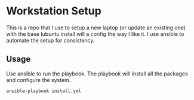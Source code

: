# Workstation Setup

This is a repo that I use to setup a new laptop (or update an existing one) with the base lubuntu install will a config the way I like it. I use ansible to automate the setup for consistency.

## Usage
Use ansible to run the playbook. The playbook will install all the packages and configure the system.

```bash
ansible-playbook install.yml
```
